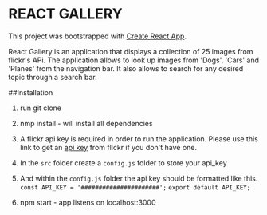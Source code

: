 # REACT GALLERY
This project was bootstrapped with [Create React App](https://github.com/facebook/create-react-app).

React Gallery is an application that displays a collection of 25 images from flickr's APi. The application allows to look up images from 'Dogs', 'Cars' and 'Planes' from the navigation bar. It also allows to search for any desired topic through a search bar.

##Installation

 1. run git clone
 2. nmp install - will install all dependencies
 3. A flickr api key is required in order to run the application. Please use this link to get an [api key](https://www.flickr.com/services/api)
    from flickr if you don't have one.
   1. In the `src` folder create a `config.js` folder to store your api_key
   2. And within the `config.js` folder the api key should be formatted like this.
     `const API_KEY = '######################';`
     `export default API_KEY;`

 4. npm start - app listens on localhost:3000
